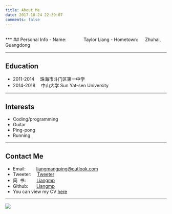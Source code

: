 ```yaml
---
title: About Me
date: 2017-10-24 22:39:07
comments: false
---
```


</br>
***
## Personal Info
- Name: &nbsp;&emsp;&emsp;&emsp; Taylor Liang
- Hometown: &emsp; Zhuhai, Guangdong

***

## Education
- 2011-2014&nbsp;&emsp;珠海市斗门区第一中学
- 2014-2018&nbsp;&emsp;中山大学&nbsp;Sun Yat-sen University

***
## Interests
- Coding/programming
- Guitar
- Ping-pong
- Running
***
## Contact Me
- Email: &nbsp;&nbsp;&nbsp; &emsp;liangmangping@outlook.com
- Tweeter: &emsp;[Tweeter](https://twitter.com/liangmanping)
- 简&nbsp;&nbsp;书: &nbsp;&nbsp;&nbsp; &emsp;[Liangmp](http://www.jianshu.com/u/fd9fbe96c3c2)
- Github: &nbsp; &emsp;[Liangmp](https://github.com/Liangmp/)
- You can view my CV [here](https://liangmp.github.io/about/my_cv/)
***
![](about/index/about.jpg)